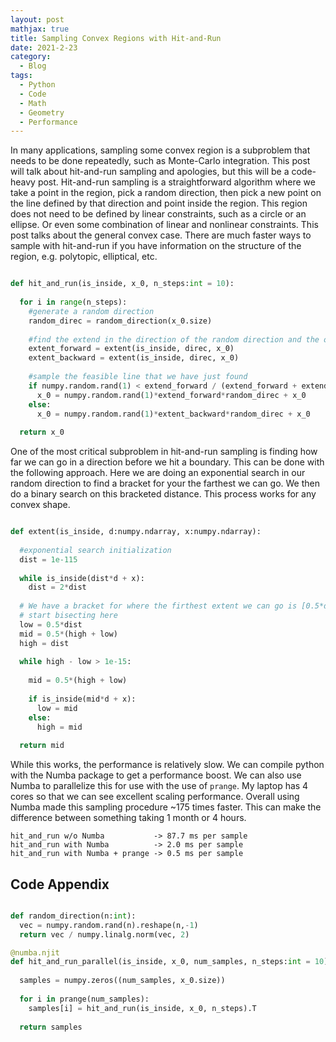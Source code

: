 ```yaml
---
layout: post
mathjax: true
title: Sampling Convex Regions with Hit-and-Run 
date: 2021-2-23
category:
  - Blog
tags:
  - Python
  - Code
  - Math
  - Geometry
  - Performance
---
```


In many applications, sampling some convex region is a subproblem that needs to be done repeatedly, such as Monte-Carlo integration. This post will talk about hit-and-run sampling and apologies, but this will be a code-heavy post. Hit-and-run sampling is a straightforward algorithm where we take a point in the region, pick a random direction, then pick a new point on the line defined by that direction and point inside the region. This region does not need to be defined by linear constraints, such as a circle or an ellipse. Or even some combination of linear and nonlinear constraints. This post talks about the general convex case. There are much faster ways to sample with hit-and-run if you have information on the structure of the region, e.g. polytopic, elliptical, etc. 

```python

def hit_and_run(is_inside, x_0, n_steps:int = 10):
  
  for i in range(n_steps):
    #generate a random direction
    random_direc = random_direction(x_0.size)
    
    #find the extend in the direction of the random direction and the opposite direction 
    extent_forward = extent(is_inside, direc, x_0)
    extent_backward = extent(is_inside, direc, x_0)
    
    #sample the feasible line that we have just found
    if numpy.random.rand(1) < extend_forward / (extend_forward + extend_backward):
      x_0 = numpy.random.rand(1)*extend_forward*random_direc + x_0
    else:
      x_0 = numpy.random.rand(1)*extent_backward*random_direc + x_0
      
  return x_0
```


One of the most critical subproblem in hit-and-run sampling is finding how far we can go in a direction before we hit a boundary. This can be done with the following approach. Here we are doing an exponential search in our random direction to find a bracket for your the farthest we can go. We then do a binary search on this bracketed distance. This process works for any convex shape.

```python

def extent(is_inside, d:numpy.ndarray, x:numpy.ndarray):
  
  #exponential search initialization
  dist = 1e-115
  
  while is_inside(dist*d + x):
    dist = 2*dist
  
  # We have a bracket for where the firthest extent we can go is [0.5*dist, dist]
  # start bisecting here
  low = 0.5*dist
  mid = 0.5*(high + low)
  high = dist
  
  while high - low > 1e-15:
    
    mid = 0.5*(high + low)
    
    if is_inside(mid*d + x):
      low = mid
    else:
      high = mid
  
  return mid
```

While this works, the performance is relatively slow. We can compile python with the Numba package to get a performance boost. We can also use Numba to parallelize this for use with the use of ```prange```. My laptop has 4 cores so that we can see excellent scaling performance. Overall using Numba made this sampling procedure ~175 times faster. This can make the difference between something taking 1 month or 4 hours. 

```
hit_and_run w/o Numba           -> 87.7 ms per sample
hit_and_run with Numba          -> 2.0 ms per sample
hit_and_run with Numba + prange -> 0.5 ms per sample
```


## Code Appendix

```python

def random_direction(n:int):
  vec = numpy.random.rand(n).reshape(n,-1)
  return vec / numpy.linalg.norm(vec, 2)

@numba.njit
def hit_and_run_parallel(is_inside, x_0, num_samples, n_steps:int = 10):
  
  samples = numpy.zeros((num_samples, x_0.size))
  
  for i in prange(num_samples):
    samples[i] = hit_and_run(is_inside, x_0, n_steps).T
  
  return samples
```
